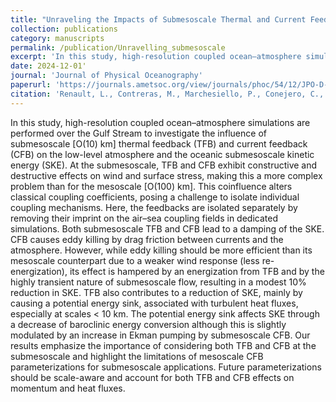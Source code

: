 ```yaml
---
title: "Unraveling the Impacts of Submesoscale Thermal and Current Feedbacks on the Low-Level Winds and Oceanic Submesoscale Currents"
collection: publications
category: manuscripts
permalink: /publication/Unravelling_submesoscale
excerpt: 'In this study, high-resolution coupled ocean–atmosphere simulations are performed over the Gulf Stream to investigate the influence of submesoscale thermal feedback (TFB) and current feedback (CFB) on the low-level atmosphere and the oceanic submesoscale kinetic energy.'
date: 2024-12-01'
journal: 'Journal of Physical Oceanography'
paperurl: 'https://journals.ametsoc.org/view/journals/phoc/54/12/JPO-D-24-0097.1.xml'
citation: 'Renault, L., Contreras, M., Marchesiello, P., Conejero, C., Uchoa, I., & Wenegrat, J. (2024). Unraveling the Impacts of Submesoscale Thermal and Current Feedbacks on the Low-Level Winds and Oceanic Submesoscale Currents. Journal of Physical Oceanography, 54(12), 2463-2486.'
---
```


In this study, high-resolution coupled ocean–atmosphere simulations are performed over the Gulf Stream to investigate the influence of submesoscale [O(10) km] thermal feedback (TFB) and current feedback (CFB) on the low-level atmosphere and the oceanic submesoscale kinetic energy (SKE). At the submesoscale, TFB and CFB exhibit constructive and destructive effects on wind and surface stress, making this a more complex problem than for the mesoscale [O(100) km]. This coinfluence alters classical coupling coefficients, posing a challenge to isolate individual coupling mechanisms. Here, the feedbacks are isolated separately by removing their imprint on the air–sea coupling fields in dedicated simulations. Both submesoscale TFB and CFB lead to a damping of the SKE. CFB causes eddy killing by drag friction between currents and the atmosphere. However, while eddy killing should be more efficient than its mesoscale counterpart due to a weaker wind response (less re-energization), its effect is hampered by an energization from TFB and by the highly transient nature of submesoscale flow, resulting in a modest 10% reduction in SKE. TFB also contributes to a reduction of SKE, mainly by causing a potential energy sink, associated with turbulent heat fluxes, especially at scales < 10 km. The potential energy sink affects SKE through a decrease of baroclinic energy conversion although this is slightly modulated by an increase in Ekman pumping by submesoscale CFB. Our results emphasize the importance of considering both TFB and CFB at the submesoscale and highlight the limitations of mesoscale CFB parameterizations for submesoscale applications. Future parameterizations should be scale-aware and account for both TFB and CFB effects on momentum and heat fluxes.
